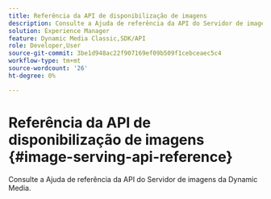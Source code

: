 ```yaml
---
title: Referência da API de disponibilização de imagens
description: Consulte a Ajuda de referência da API do Servidor de imagens da Dynamic Media.
solution: Experience Manager
feature: Dynamic Media Classic,SDK/API
role: Developer,User
source-git-commit: 3be1d948ac22f907169ef09b509f1cebceaec5c4
workflow-type: tm+mt
source-wordcount: '26'
ht-degree: 0%

---
```



# Referência da API de disponibilização de imagens {#image-serving-api-reference}

Consulte a Ajuda de referência da API do Servidor de imagens da Dynamic Media.
